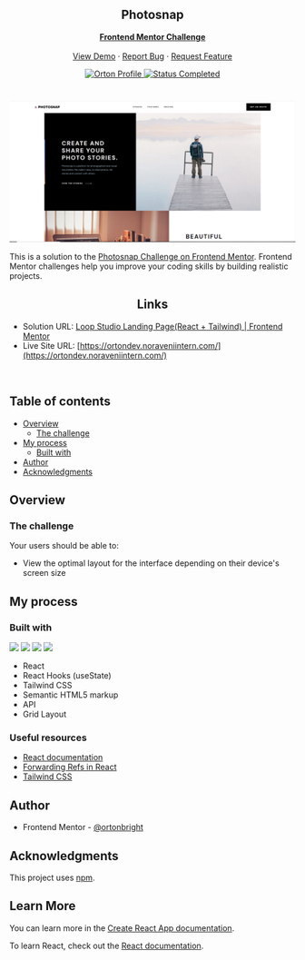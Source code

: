 <div id="top"></div>

<div align="center">

  <h2 align="center">Photosnap</h2>
  <p align="center">
    <a href="https://www.frontendmentor.io/challenges/photosnap-multipage-website-nMDSrNmNW"><strong>Frontend Mentor Challenge</strong></a>
    <br />
    <br />
    <a href="https://ortondev.noraveniintern.com/">View Demo</a>
    ·
    <a href="https://github.com/ortonb110/photosnap/issues" target="_blank">Report Bug</a>
    ·
    <a href="https://github.com/ortonb110/photosnap/issues" target="_blank">Request Feature</a>
  </p>
</div>

<!-- Bagdes -->
<div align="center">
  <!-- Profile -->
  <a href="https://www.frontendmentor.io/profile/ortonb110">
    <img src="https://img.shields.io/badge/Profile-Bright%20Orton-brightgreen" alt="Orton Profile">
  </a>
  <!-- Status -->
    <a href="#">
    <img src="https://img.shields.io/badge/Status-Completed-brightgreen?style=for-the-badge" alt="Status Completed">
  </a>

</div>

#

<div align="center">

![](./src/assets/Capture.PNG)

</div>

This is a solution to the [Photosnap Challenge on Frontend Mentor](https://www.frontendmentor.io/challenges/photosnap-multipage-website-nMDSrNmNW). Frontend Mentor challenges help you improve your coding skills by building realistic projects.

<h2 align="center">Links</h2>

- Solution URL: [Loop Studio Landing Page(React + Tailwind) | Frontend Mentor](https://www.frontendmentor.io/solutions/loopstudios-landing-page-cRKyFhhvQ9)
- Live Site URL: [https://ortondev.noraveniintern.com/](https://ortondev.noraveniintern.com/)

<br>

## Table of contents

- [Overview](#overview)
  - [The challenge](#the-challenge)
- [My process](#my-process)
  - [Built with](#built-with)
- [Author](#author)
- [Acknowledgments](#acknowledgments)

## Overview

### The challenge

Your users should be able to:

- View the optimal layout for the interface depending on their device's screen size

## My process

### Built with

<!-- Bagdes -->

![](https://img.shields.io/badge/React-20232A?style=for-the-badge&logo=react&logoColor=61DAFB)
![](https://img.shields.io/badge/HTML5-E34F26?style=for-the-badge&logo=html5&logoColor=white)
![](https://img.shields.io/badge/CSS3-1572B6?style=for-the-badge&logo=css3&logoColor=white)
[](https://img.shields.io/badge/Tailwind%20CSS-38B2AC?style=for-the-badge&logo=tailwind-css&logoColor=white)
![](https://img.shields.io/badge/Git-F05032?style=for-the-badge&logo=git&logoColor=white)

- React
- React Hooks (useState)
- Tailwind CSS
- Semantic HTML5 markup
- API
- Grid Layout

### Useful resources

- [React documentation](https://reactjs.org/)
- [Forwarding Refs in React](https://reactjs.org/docs/forwarding-refs.html)
- [Tailwind CSS](https://tailwindcss.com/)

## Author

- Frontend Mentor - [@ortonbright](https://www.frontendmentor.io/profile/ortonb110)

## Acknowledgments

This project uses [npm](https://www.npmjs.com/).

## Learn More

You can learn more in the [Create React App documentation](https://facebook.github.io/create-react-app/docs/getting-started).

To learn React, check out the [React documentation](https://reactjs.org/).
